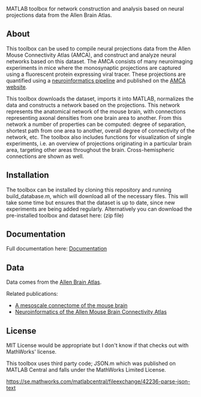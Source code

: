 MATLAB toolbox for network construction and analysis based on neural projections data from the Allen Brain Atlas.

## About
This toolbox can be used to compile neural projections data from the Allen Mouse Connectivity Atlas (AMCA), and construct and analyze neural networks based on this dataset. The AMCA consists of many neuroimaging experiments in mice where the monosynaptic projections are captured using a fluorescent protein expressing viral tracer. These projections are quantified using a [neuroinformatics pipeline](https://www.ncbi.nlm.nih.gov/pubmed/25536338) and published on the [AMCA website](https://connectivity.brain-map.org).

This toolbox downloads the dataset, imports it into MATLAB, normalizes the data and constructs a network based on the projections. This network represents the anatomical network of the mouse brain, with connections representing axonal densities from one brain area to another. From this network a number of properties can be computed: degree of separation, shortest path from one area to another, overall degree of connectivity of the network, etc. The toolbox also includes functions for visualization of single experiments, i.e. an overview of projections originating in a particular brain area, targeting other areas throughout the brain. Cross-hemispheric connections are shown as well.

## Installation
The toolbox can be installed by cloning this repository and running build_database.m, which will download all of the necessary files. This will take some time but ensures that the dataset is up to date, since new experiments are being added regularly. Alternatively you can download the pre-installed toolbox and dataset here: (zip file)

## Documentation
Full documentation here: [Documentation](Documentation/Documentation.pdf)

## Data
Data comes from the [Allen Brain Atlas](https://brain-map.org).

Related publications:
* [A mesoscale connectome of the mouse brain](https://www.nature.com/articles/nature13186)
* [Neuroinformatics of the Allen Mouse Brain Connectivity Atlas](https://www.ncbi.nlm.nih.gov/pubmed/25536338)

## License
MIT License would be appropriate but I don't know if that checks out with MathWorks' license.

This toolbox uses third party code; JSON.m which was published on MATLAB Central and falls under the MathWorks Limited License.

https://se.mathworks.com/matlabcentral/fileexchange/42236-parse-json-text
